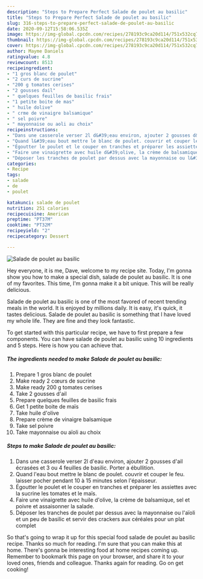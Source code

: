 ```yaml
---
description: "Steps to Prepare Perfect Salade de poulet au basilic"
title: "Steps to Prepare Perfect Salade de poulet au basilic"
slug: 316-steps-to-prepare-perfect-salade-de-poulet-au-basilic
date: 2020-09-12T15:58:06.535Z
image: https://img-global.cpcdn.com/recipes/278193c9ca20d114/751x532cq70/salade-de-poulet-au-basilic-photo-principale-de-la-recette.jpg
thumbnail: https://img-global.cpcdn.com/recipes/278193c9ca20d114/751x532cq70/salade-de-poulet-au-basilic-photo-principale-de-la-recette.jpg
cover: https://img-global.cpcdn.com/recipes/278193c9ca20d114/751x532cq70/salade-de-poulet-au-basilic-photo-principale-de-la-recette.jpg
author: Mayme Daniels
ratingvalue: 4.8
reviewcount: 8513
recipeingredient:
- "1 gros blanc de poulet"
- "2 curs de sucrine"
- "200 g tomates cerises"
- "2 gousses dail"
- " quelques feuilles de basilic frais"
- "1 petite boite de mas"
- " huile dolive"
- " crme de vinaigre balsamique"
- " sel poivre"
- " mayonnaise ou aoli au choix"
recipeinstructions:
- "Dans une casserole verser 2l d&#39;eau environ, ajouter 2 gousses d&#39;ail écrasées et 3 ou 4 feuilles de basilic. Porter a ébullition."
- "Quand l&#39;eau bout mettre le blanc de poulet. couvrir et couper le feu. laisser pocher pendant 10 à 15 minutes selon l&#39;épaisseur."
- "Égoutter le poulet et le couper en tranches et préparer les assiettes avec la sucrine les tomates et le maïs."
- "Faire une vinaigrette avec huile d&#39;olive, la crème de balsamique, sel et poivre et assaisonner la salade."
- "Déposer les tranches de poulet par dessus avec la mayonnaise ou l&#39;aïoli et un peu de basilic et servir des crackers aux céréales pour un plat complet"
categories:
- Recipe
tags:
- salade
- de
- poulet

katakunci: salade de poulet 
nutrition: 251 calories
recipecuisine: American
preptime: "PT37M"
cooktime: "PT32M"
recipeyield: "2"
recipecategory: Dessert

---
```



![Salade de poulet au basilic](https://img-global.cpcdn.com/recipes/278193c9ca20d114/751x532cq70/salade-de-poulet-au-basilic-photo-principale-de-la-recette.jpg)

Hey everyone, it is me, Dave, welcome to my recipe site. Today, I'm gonna show you how to make a special dish, salade de poulet au basilic. It is one of my favorites. This time, I'm gonna make it a bit unique. This will be really delicious.



Salade de poulet au basilic is one of the most favored of recent trending meals in the world. It is enjoyed by millions daily. It is easy, it's quick, it tastes delicious. Salade de poulet au basilic is something that I have loved my whole life. They are fine and they look fantastic.


To get started with this particular recipe, we have to first prepare a few components. You can have salade de poulet au basilic using 10 ingredients and 5 steps. Here is how you can achieve that.

<!--inarticleads1-->

##### The ingredients needed to make Salade de poulet au basilic:

1. Prepare 1 gros blanc de poulet
1. Make ready 2 cœurs de sucrine
1. Make ready 200 g tomates cerises
1. Take 2 gousses d&#39;ail
1. Prepare  quelques feuilles de basilic frais
1. Get 1 petite boite de maïs
1. Take  huile d&#39;olive
1. Prepare  crème de vinaigre balsamique
1. Take  sel poivre
1. Take  mayonnaise ou aïoli au choix




<!--inarticleads2-->

##### Steps to make Salade de poulet au basilic:

1. Dans une casserole verser 2l d&#39;eau environ, ajouter 2 gousses d&#39;ail écrasées et 3 ou 4 feuilles de basilic. Porter a ébullition.
1. Quand l&#39;eau bout mettre le blanc de poulet. couvrir et couper le feu. laisser pocher pendant 10 à 15 minutes selon l&#39;épaisseur.
1. Égoutter le poulet et le couper en tranches et préparer les assiettes avec la sucrine les tomates et le maïs.
1. Faire une vinaigrette avec huile d&#39;olive, la crème de balsamique, sel et poivre et assaisonner la salade.
1. Déposer les tranches de poulet par dessus avec la mayonnaise ou l&#39;aïoli et un peu de basilic et servir des crackers aux céréales pour un plat complet




So that's going to wrap it up for this special food salade de poulet au basilic recipe. Thanks so much for reading. I'm sure that you can make this at home. There's gonna be interesting food at home recipes coming up. Remember to bookmark this page on your browser, and share it to your loved ones, friends and colleague. Thanks again for reading. Go on get cooking!
